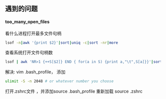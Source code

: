 ## 遇到的问题

#### too_many_open_files

看什么进程打开最多文件句柄 
```bash
lsof -n|awk '{print $2}'|sort|uniq -c|sort -nr|more
``` 

查看系统打开文件句柄数
   ```bash
lsof | awk 'NR>1 {++S[$2]} END { for(a in S) {print a,"\t",S[a]}}'|sort -n -k 2|tail -n 1
```

解决:
 vim .bash_profile， 添加 
```bash
ulimit -S -n 2048 # or whatever number you choose
``` 
打开.zshrc文件 ，并添加source .bash_profile
重新加载 source .zshrc